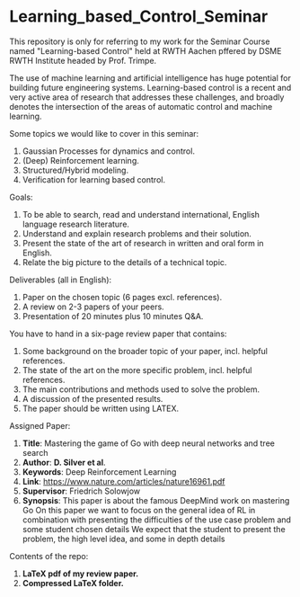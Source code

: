 # Learning_based_Control_Seminar

This repository is only for referring to my work for the Seminar Course named "Learning-based Control" held at RWTH Aachen pffered by DSME RWTH Institute headed by Prof. Trimpe.

The use of machine learning and artificial intelligence has huge potential for building future engineering systems. 
Learning-based control is a recent and very active area of research that addresses these challenges, and broadly denotes the intersection of the
areas of automatic control and machine learning.

Some topics we would like to cover in this seminar:
1. Gaussian Processes for dynamics and control.
2. (Deep) Reinforcement learning.
3. Structured/Hybrid modeling.
4. Verification for learning based control.

Goals:
1. To be able to search, read and understand international, English language research literature.
2. Understand and explain research problems and their solution.
3. Present the state of the art of research in written and oral form in English.
4. Relate the big picture to the details of a technical topic.

Deliverables (all in English):
1. Paper on the chosen topic (6 pages excl. references).
2. A review on 2-3 papers of your peers.
3. Presentation of 20 minutes plus 10 minutes Q&A.

You have to hand in a six-page review paper that contains:
1. Some background on the broader topic of your paper, incl. helpful references.
2. The state of the art on the more specific problem, incl. helpful references.
3. The main contributions and methods used to solve the problem.
4. A discussion of the presented results.
5. The paper should be written using LATEX.

Assigned Paper:
1. **Title**: Mastering the game of Go with deep neural networks and tree search
2. **Author**: **D. Silver et al**.
3. **Keywords**: Deep Reinforcement Learning
4. **Link**: https://www.nature.com/articles/nature16961.pdf
5. **Supervisor**: Friedrich Solowjow
6. **Synopsis**: This paper is about the famous DeepMind work on mastering Go On
this paper we want to focus on the general idea of RL in combination with
presenting the difficulties of the use case problem and some student chosen details
We expect that the student to present the problem, the high level idea, and
some in depth details

Contents of the repo:
1. **LaTeX pdf of my review paper.**
2. **Compressed LaTeX folder.**
